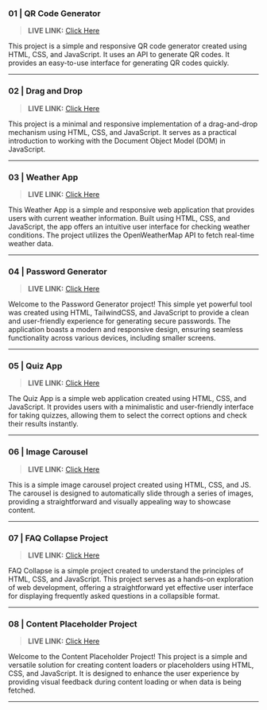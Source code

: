 ### 01 | QR Code Generator

> __LIVE LINK:__ [Click Here](https://yuvrajshrirame.github.io/javascript-projects/01-qr-generator/index.html "Open QR Code Generator Project")

This project is a simple and responsive QR code generator created using HTML, CSS, and JavaScript. It uses an API to generate QR codes. It provides an easy-to-use interface for generating QR codes quickly.

---

### 02 | Drag and Drop

> __LIVE LINK:__ [Click Here](https://yuvrajshrirame.github.io/javascript-projects/02-drag-and-drop/index.html "Open Drag and Drop Project")

This project is a minimal and responsive implementation of a drag-and-drop mechanism using HTML, CSS, and JavaScript. It serves as a practical introduction to working with the Document Object Model (DOM) in JavaScript.

---

### 03 | Weather App

> __LIVE LINK:__ [Click Here](https://yuvrajshrirame.github.io/javascript-projects/03-weather-app/index.html "Open Weather App")

This Weather App is a simple and responsive web application that provides users with current weather information. Built using HTML, CSS, and JavaScript, the app offers an intuitive user interface for checking weather conditions. The project utilizes the OpenWeatherMap API to fetch real-time weather data.

---

### 04 | Password Generator

> __LIVE LINK:__ [Click Here](https://yuvrajshrirame.github.io/javascript-projects/04-password-generator/dist/index.html "Open Password Generator Project")

Welcome to the Password Generator project! This simple yet powerful tool was created using HTML, TailwindCSS, and JavaScript to provide a clean and user-friendly experience for generating secure passwords. The application boasts a modern and responsive design, ensuring seamless functionality across various devices, including smaller screens.

---

### 05 | Quiz App

> __LIVE LINK:__ [Click Here](https://yuvrajshrirame.github.io/javascript-projects/05-quiz-app/index.html "Open Quiz App Project")

The Quiz App is a simple web application created using HTML, CSS, and JavaScript. It provides users with a minimalistic and user-friendly interface for taking quizzes, allowing them to select the correct options and check their results instantly.

---

### 06 | Image Carousel

> __LIVE LINK:__ [Click Here](https://yuvrajshrirame.github.io/javascript-projects/06-image-carousel/index.html "Open Image Carousel Project")

This is a simple image carousel project created using HTML, CSS, and JS. The carousel is designed to automatically slide through a series of images, providing a straightforward and visually appealing way to showcase content.

---

### 07 | FAQ Collapse Project

> __LIVE LINK:__ [Click Here](https://yuvrajshrirame.github.io/javascript-projects/07-faq-collapse/index.html "Open FAQ Collapse Project")

FAQ Collapse is a simple project created to understand the principles of HTML, CSS, and JavaScript. This project serves as a hands-on exploration of web development, offering a straightforward yet effective user interface for displaying frequently asked questions in a collapsible format.

---

### 08 | Content Placeholder Project

> __LIVE LINK:__ [Click Here](https://yuvrajshrirame.github.io/javascript-projects/08-content-placeholder/index.html "Open Content Placeholder Project")

Welcome to the Content Placeholder Project! This project is a simple and versatile solution for creating content loaders or placeholders using HTML, CSS, and JavaScript. It is designed to enhance the user experience by providing visual feedback during content loading or when data is being fetched.

---
